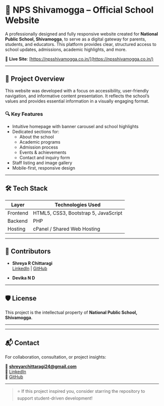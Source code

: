 # 🏫 NPS Shivamogga – Official School Website

A professionally designed and fully responsive website created for **National Public School, Shivamogga**, to serve as a digital gateway for parents, students, and educators. This platform provides clear, structured access to school updates, admissions, academic highlights, and more.

🔗 **Live Site**: [https://npsshivamogga.co.in/](https://npsshivamogga.co.in/)

---

## 🚀 Project Overview

This website was developed with a focus on accessibility, user-friendly navigation, and informative content presentation. It reflects the school’s values and provides essential information in a visually engaging format.

### 🔍 Key Features

- Intuitive homepage with banner carousel and school highlights  
- Dedicated sections for:
  - About the school
  - Academic programs
  - Admission process
  - Events & achievements
  - Contact and inquiry form
- Staff listing and image gallery  
- Mobile-first, responsive design

---

## 🛠️ Tech Stack

| Layer        | Technologies Used                     |
|--------------|----------------------------------------|
| Frontend     | HTML5, CSS3, Bootstrap 5, JavaScript   |
| Backend      | PHP                                    |
| Hosting      | cPanel / Shared Web Hosting            |

---

## 👥 Contributors

- **Shreya R Chittaragi**  
  [LinkedIn](https://www.linkedin.com/in/shreya-r-chittaragi-b1b28b353/) | [GitHub](https://github.com/ShreyaRChittaragi)

- **Devika N D**  
  

---

## 🛡️ License

This project is the intellectual property of **National Public School, Shivamogga**.

---

---

## 📬 Contact

For collaboration, consultation, or project insights:

📧 **shreyarchittaragi24@gmail.com**  
🔗 [LinkedIn](https://www.linkedin.com/in/shreya-r-chittaragi-b1b28b353/)  
🐙 [GitHub](https://github.com/ShreyaRChittaragi)

---

> ⭐ If this project inspired you, consider starring the repository to support student-driven development!


